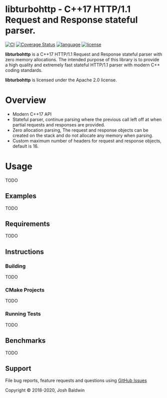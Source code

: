libturbohttp - C++17 HTTP/1.1 Request and Response stateful parser.
===================================================================

[![CI](https://github.com/jbaldwin/libturbohttp/workflows/build/badge.svg)](https://github.com/jbaldwin/libturbohttp/workflows/build/badge.svg)
[![Coverage Status](https://coveralls.io/repos/github/jbaldwin/libturbohttp/badge.svg?branch=master)](https://coveralls.io/github/jbaldwin/libturbohttp?branch=master)
[![language][badge.language]][language]
[![license][badge.license]][license]

[badge.language]: https://img.shields.io/badge/language-C%2B%2B17-yellow.svg
[badge.license]: https://img.shields.io/badge/license-Apache--2.0-blue

[language]: https://en.wikipedia.org/wiki/C%2B%2B17
[license]: https://en.wikipedia.org/wiki/Apache_License

**libturbohttp** is a C++17 HTTP/1.1 Request and Response stateful parser with zero memory allocations.  The intended purpose of this library is to provide a high quality and extremely fast stateful HTTP/1.1 parser with modern C++ coding standards.

**libturbohttp** is licensed under the Apache 2.0 license.

# Overview #
* Modern C++17 API
* Stateful parser, continue parsing where the previous call left off at when partial requests and responses are provided.
* Zero allocation parsing, The request and response objects can be created on the stack and do not allocate any memory when parsing.
* Custom maximum number of headers for request and response objects, default is 16.

# Usage #
TODO

## Examples
TODO

## Requirements
TODO

## Instructions

### Building
TODO

### CMake Projects
TODO

### Running Tests
TODO

## Benchmarks
TODO

## Support

File bug reports, feature requests and questions using [GitHub Issues](https://github.com/jbaldwin/libturbohttp/issues)

Copyright © 2018-2020, Josh Baldwin